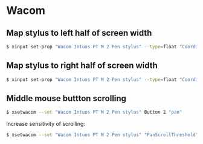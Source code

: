 # Wacom

## Map stylus to left half of screen width

```bash
$ xinput set-prop "Wacom Intuos PT M 2 Pen stylus" --type=float "Coordinate Transformation Matrix" 0.5 0 0 0 1 0 0 0 1
```

## Map stylus to right half of screen width

```bash
$ xinput set-prop "Wacom Intuos PT M 2 Pen stylus" --type=float "Coordinate Transformation Matrix" 0.5 0 0.5 0 1 0 0 0 1
```

## Middle mouse buttton scrolling

```bash
$ xsetwacom --set "Wacom Intuos PT M 2 Pen stylus" Button 2 "pan"
```

Increase sensitivity of scrolling:

```bash
$ xsetwacom --set "Wacom Intuos PT M 2 Pen stylus" "PanScrollThreshold" 200

```
